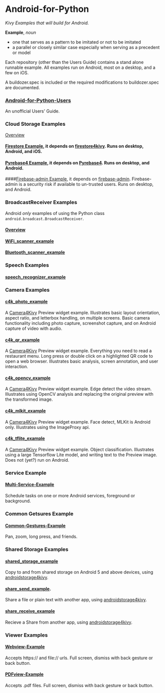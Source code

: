 Android-for-Python
==================

*Kivy Examples that will build for Android.*

**Example**, *noun*
 - one that serves as a pattern to be imitated or not to be imitated
 - a parallel or closely similar case especially when serving as a precedent or model

Each repository (other than the Users Guide) contains a stand alone runnable example. All examples run on Android, most on a desktop, and a few on iOS.

A buildozer.spec is included or the required modifications to buildozer.spec are documented.

### [Android-for-Python-Users](https://github.com/Android-for-Python/Android-for-Python-Users)

An unofficial Users' Guide.

### Cloud Storage Examples

[Overview](https://github.com/Android-for-Python/cloud_storage_examples)

#### [Firestore Example](https://github.com/Android-for-Python/cloud_storage_examples/tree/main/rest_firestore_example), it depends on [firestore4kivy](https://github.com/Android-for-Python/firestore4kivy). Runs on desktop, Android, and iOS.
 
#### [Pyrebase4 Example](https://github.com/Android-for-Python/cloud_storage_examples/tree/main/pyrebase4_example), it depends on [Pyrebase4](https://github.com/nhorvath/Pyrebase4). Runs on desktop, and Android.

####[Firebase-admin Example](https://github.com/Android-for-Python/cloud_storage_examples/tree/main/firebase_admin_example), it depends on [firebase-admin](https://firebase.google.com/docs/admin/setup/). Firebase-admin is a security risk if available to un-trusted users. Runs on desktop, and Android.

### BroadcastReceiver Examples

Android *only* examples of using the Python class `android.broadcast.BroadcastReceiver`.

#### [Overview](https://github.com/Android-for-Python/BroadcastReceiver_examples)

#### [WiFi_scanner_example](https://github.com/Android-for-Python/BroadcastReceiver_examples/tree/main/WiFi_scanner_example)

#### [Bluetooth_scanner_example](https://github.com/Android-for-Python/BroadcastReceiver_examples/tree/main/Bluetooth_scanner_example)

### Speech Examples

#### [speech_recognizer_example]()

### Camera Examples

#### [c4k_photo_example](https://github.com/Android-for-Python/c4k_photo_example)

A [Camera4Kivy](https://github.com/Android-for-Python/Camera4Kivy) Preview widget example. Illustrates basic layout orientation, aspect ratio, and letterbox handling, on multiple screens. Basic camera functionality including photo capture, screenshot capture, and on Android capture of video with audio. 

#### [c4k_qr_example](https://github.com/Android-for-Python/c4k_qr_example)

A [Camera4Kivy](https://github.com/Android-for-Python/Camera4Kivy) Preview widget example. Everything you need to read a restaurant menu. Long press or double click on a highlighted QR code to open a web browser. Illustrates basic analysis, screen annotation, and user interaction.

#### [c4k_opencv_example](https://github.com/Android-for-Python/c4k_opencv_example)

A [Camera4Kivy](https://github.com/Android-for-Python/Camera4Kivy) Preview widget example. Edge detect the video stream. Illustrates using OpenCV analysis and replacing the original preview with the transformed image.

#### [c4k_mlkit_example](https://github.com/Android-for-Python/c4k_mlkit_example)

A [Camera4Kivy](https://github.com/Android-for-Python/Camera4Kivy) Preview widget example. Face detect, MLKit is Android only. Illustrates using the ImageProxy api.

#### [c4k_tflite_example](https://github.com/Android-for-Python/c4k_tflite_example)

A [Camera4Kivy](https://github.com/Android-for-Python/Camera4Kivy) Preview widget example. Object classification. Illustrates using a large Tensorflow Lite model, and writing text to the Preview image. Does not (yet?) run on Android.

### Service Example

#### [Multi-Service-Example](https://github.com/Android-for-Python/Multi-Service-Example)

Schedule tasks on one or more Android services, foreground or background.

### Common Getsures Example

#### [Common-Gestures-Example](https://github.com/Android-for-Python/Common-Gestures-Example)

Pan, zoom, long press, and friends.

### Shared Storage Examples

#### [shared_storage_example](https://github.com/Android-for-Python/shared_storage_example)

Copy to and from shared storage on Android 5 and above devices, using [androidstorage4kivy](https://github.com/Android-for-Python/androidstorage4kivy).

#### [share_send_example](https://github.com/Android-for-Python/share_send_example).

Share a file or plain text with another app, using [androidstorage4kivy](https://github.com/Android-for-Python/androidstorage4kivy). 

#### [share_receive_example](https://github.com/Android-for-Python/share_receive_example)

Recieve a Share from another app, using [androidstorage4kivy](https://github.com/Android-for-Python/androidstorage4kivy).

### Viewer Examples

#### [Webview-Example](https://github.com/Android-for-Python/Webview-Example)

Accepts https:// and file:// urls. Full screen, dismiss with back gesture or back button. 

#### [PDFview-Example](https://github.com/Android-for-Python/PDFview-Example)

Accepts .pdf files. Full screen, dismiss with back gesture or back button.





